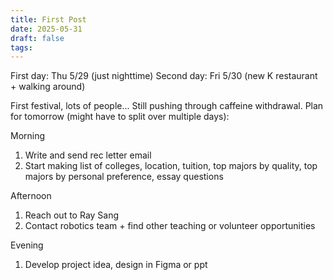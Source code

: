 ```yaml
---
title: First Post
date: 2025-05-31
draft: false
tags:
---
```

First day: Thu 5/29 (just nighttime)
Second day: Fri 5/30 (new K restaurant + walking around)

First festival, lots of people...
Still pushing through caffeine withdrawal.
Plan for tomorrow (might have to split over multiple days):

Morning
1. Write and send rec letter email
2. Start making list of colleges, location, tuition, top majors by quality, top majors by personal preference, essay questions

Afternoon
1. Reach out to Ray Sang
2. Contact robotics team + find other teaching or volunteer opportunities

Evening
1. Develop project idea, design in Figma or ppt
